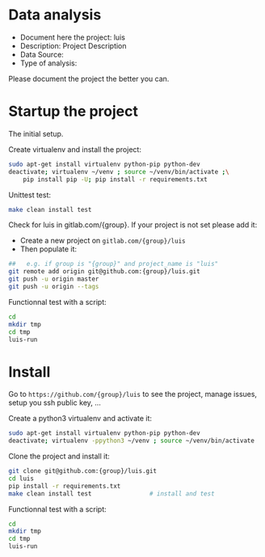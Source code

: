 # Data analysis
- Document here the project: luis
- Description: Project Description
- Data Source:
- Type of analysis:

Please document the project the better you can.

# Startup the project

The initial setup.

Create virtualenv and install the project:
```bash
sudo apt-get install virtualenv python-pip python-dev
deactivate; virtualenv ~/venv ; source ~/venv/bin/activate ;\
    pip install pip -U; pip install -r requirements.txt
```

Unittest test:
```bash
make clean install test
```

Check for luis in gitlab.com/{group}.
If your project is not set please add it:

- Create a new project on `gitlab.com/{group}/luis`
- Then populate it:

```bash
##   e.g. if group is "{group}" and project_name is "luis"
git remote add origin git@github.com:{group}/luis.git
git push -u origin master
git push -u origin --tags
```

Functionnal test with a script:

```bash
cd
mkdir tmp
cd tmp
luis-run
```

# Install

Go to `https://github.com/{group}/luis` to see the project, manage issues,
setup you ssh public key, ...

Create a python3 virtualenv and activate it:

```bash
sudo apt-get install virtualenv python-pip python-dev
deactivate; virtualenv -ppython3 ~/venv ; source ~/venv/bin/activate
```

Clone the project and install it:

```bash
git clone git@github.com:{group}/luis.git
cd luis
pip install -r requirements.txt
make clean install test                # install and test
```
Functionnal test with a script:

```bash
cd
mkdir tmp
cd tmp
luis-run
```
